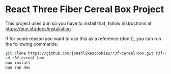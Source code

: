 # React Three Fiber Cereal Box Project

This project uses bun so you have to install that, follow instructions at https://bun.sh/docs/installation

If for some reason you want to use this as a reference (don't), you can run the following commands:

```bash
git clone https://github.com/jonahlikescookies/r3f-cereal-box.git r3f-cereal-box
cd r3f-cereal-box
bun install
bun run dev
```

